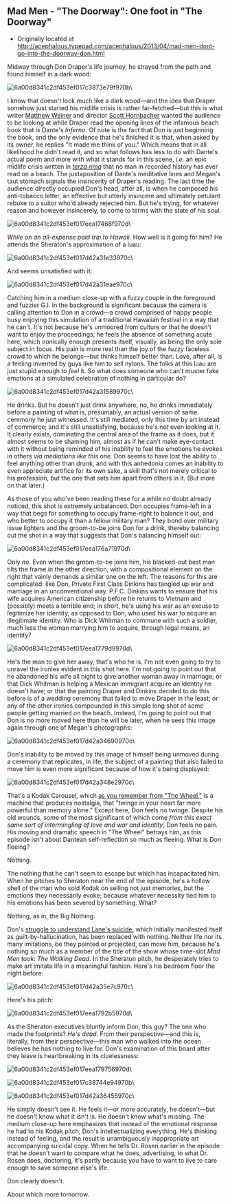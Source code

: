 ## Mad Men - "The Doorway": One foot in "The Doorway"

 * Originally located at http://acephalous.typepad.com/acephalous/2013/04/mad-men-dont-go-into-the-doorway-don.html

Midway through Don Draper's life journey, he strayed from the path and found himself in a dark wood:

![6a00d8341c2df453ef017c3873e79f970b](../../images/tv/mad-men/the-doorway/6a00d8341c2df453ef017c3873e79f970b.png)\ 

I know that doesn't look much like a dark wood—and the idea that Draper somehow just started his midlife crisis is rather far-fetched—but this is what writer [Matthew Weiner](http://www.imdb.com/name/nm1980806/) and director [Scott Hornbacher](http://www.imdb.com/name/nm0394954/) wanted the audience to be looking at while Draper read the opening lines of the infamous beach book that is Dante's *Inferno*. Of note is the fact that Don is just beginning the book, and the only evidence that he's finished it is that, when asked by its owner, he replies "It made me think of you." Which means that in all likelihood he didn't read it, and so what follows has less to do with Dante's actual poem and more with what it stands for in this scene, *i.e.* an epic midlife crisis written in *[terza rima](http://en.wikipedia.org/wiki/Terza_rima)* that no man in recorded history has ever read on a beach. The juxtaposition of Dante's meditative lines and Megan's taut stomach signals the insincerity of Draper's reading. The last time the audience directly occupied Don's head, after all, is when he composed his anti-tobacco letter, an effective but utterly insincere and ultimately petulant rebuke to a suitor who'd already rejected him. But he's trying, for whatever reason and however insincerely, to come to terms with the state of his soul.

![6a00d8341c2df453ef017eea17468f970d](../../images/tv/mad-men/the-doorway/6a00d8341c2df453ef017eea17468f970d.png)\ 

*While on an all-expense paid trip to Hawaii*. How well is it going for him? He attends the Sheraton's approximation of a luau:

![6a00d8341c2df453ef017d42a31e33970c](../../images/tv/mad-men/the-doorway/6a00d8341c2df453ef017d42a31e33970c.png)\ 

And seems unsatisfied with it:

![6a00d8341c2df453ef017d42a31eae970c](../../images/tv/mad-men/the-doorway/6a00d8341c2df453ef017d42a31eae970c.png)\ 

Catching him in a medium close-up with a fuzzy couple in the foreground and fuzzier G.I. in the background is significant because the camera is calling attention to Don in a crowd—a crowd comprised of happy people busy enjoying this simulation of a traditional Hawaiian festival in a way that he can't. It's not because he's unmoored from culture or that he doesn't want to enjoy the proceedings; he feels the absence of something acute here, which ironically enough presents itself, visually, as being the only sole subject in focus. His pain is more real than the joy of the fuzzy faceless crowd to which he belongs—but thinks himself better than. Love, after all, is a feeling invented by guys like him to sell nylons. The folks at this luau are just stupid enough to *feel* it. So what does someone who can't muster fake emotions at a simulated celebration of nothing in particular do?

![6a00d8341c2df453ef017d42a31589970c](../../images/tv/mad-men/the-doorway/6a00d8341c2df453ef017d42a31589970c.png)\ 

He drinks. But he doesn't just drink anywhere, no, he drinks immediately before a painting of what is, presumably, an actual version of same ceremony he just witnessed. It's still mediated, only this time by art instead of commerce; and it's still unsatisfying, because he's not even looking at it. It clearly exists, dominating the central area of the frame as it does, but it almost seems to be shaming him, almost as if he can't make eye-contact with it without being reminded of his inability to feel the emotions he evokes in others *via mediations like this one*. Don seems to have lost the ability to feel anything other than drunk, and with this anhedonia comes an inability to even appreciate artifice for its own sake, a skill that's not merely critical to his profession, but the one that sets him apart from others in it. (But more on that later.)

As those of you who've been reading these for a while no doubt already noticed, this shot is extremely unbalanced. Don occupies frame-left in a way that begs for something to occupy frame-right to balance it out, and who better to occupy it than a fellow military man? They bond over military issue lighters and the groom-to-be joins Don for a drink, thereby balancing out the shot in a way that suggests that Don's balancing himself out:

![6a00d8341c2df453ef017eea176a71970d](../../images/tv/mad-men/the-doorway/6a00d8341c2df453ef017eea176a71970d.png)\ 

Only *no*. Even when the groom-to-be joins him, his blacked-out best man tilts the frame in the other direction, with a compositional element on the right that vainly demands a similar one on the left. The reasons for this are complicated: like Don, Private First Class Dinkins has tangled up war and marriage in an unconventional way. P.F.C. Dinkins wants to ensure that his wife acquires American citizenship before he returns to Vietnam and (possibly) meets a terrible end; in short, he's  using his war as an excuse to legitimize her identity, as opposed to Don, who used his war to acquire an illegitimate identity. Who is Dick Whitman to commune with such a soldier, much less the woman marrying him to acquire, through legal means, an identity?

![6a00d8341c2df453ef017eea1779d9970d](../../images/tv/mad-men/the-doorway/6a00d8341c2df453ef017eea1779d9970d.png)\ 

He's the man to give her away, that's who he is. I'm not even going to try to unravel the ironies evident in this shot here. I'm not going to point out that he abandoned his wife all night to give another woman away in marriage; or that Dick Whitman is helping a Mexican immigrant acquire an identity he doesn't have; or that the painting Draper and Dinkins decided to do this before is of a wedding ceremony that failed to move Draper in the least; or any of the other ironies compounded in this simple long shot of some people getting married on the beach. Instead, I'm going to point out that Don is no more moved here than he will be later, when he sees this image again through one of Megan's photographs:

![6a00d8341c2df453ef017d42a34690970c](../../images/tv/mad-men/the-doorway/6a00d8341c2df453ef017d42a34690970c.png)\ 

Don's inability to be moved by this image of himself being unmoved during a ceremony that replicates, in life, the subject of a painting that also failed to move him is even more significant because of how it's being displayed:

![6a00d8341c2df453ef017d42a348e2970c](../../images/tv/mad-men/the-doorway/6a00d8341c2df453ef017d42a348e2970c.png)\ 

That's a Kodak Carousel, which [as you remember from "The Wheel,"](http://acephalous.typepad.com/acephalous/2012/06/mad-men-the-wheel.html) is a machine that produces nostalgia, that "twinge in your heart far more powerful than memory alone." Except here, Don feels no twinge. Despite his old wounds, some of the most significant of which come *from this exact same sort of intermingling of love and war and identity*, Don feels no pain. His moving and dramatic speech in "The Wheel" betrays him, as this episode isn't about Dantean self-reflection so much as fleeing. What is Don fleeing?

Nothing.

The nothing that he can't seem to escape but which has incapacitated him. When he pitches to Sheraton near the end of the episode, he's a hollow shell of the man who sold Kodak on selling not just memories, but the emotions they necessarily evoke; because whatever necessity tied him to his emotions has been severed by something. What?

Nothing, as in, the Big Nothing.

Don's [struggle to understand Lane's suicide](http://acephalous.typepad.com/acephalous/2012/06/mad-men-its-not-your-tooth-thats-rotten-.html), which initially manifested itself as guilt-by-hallucination, has been replaced with nothing. Neither life nor its many imitations, be they painted or projected, can move him, because he's nothing so much as a member of the title of the show whose time-slot *Mad Men* took: *The Walking Dead*. In the Sheraton pitch, he desperately tries to make art imitate life in a meaningful fashion. Here's his bedroom floor the night before:

![6a00d8341c2df453ef017d42a35e7c970c](../../images/tv/mad-men/the-doorway/6a00d8341c2df453ef017d42a35e7c970c.png)\ 

Here's his pitch:

![6a00d8341c2df453ef017eea1792b5970d](../../images/tv/mad-men/the-doorway/6a00d8341c2df453ef017eea1792b5970d.png)\ 

As the Sheraton executives bluntly inform Don, this guy? The one who made the footprints? *He's dead*. From their perspective—and this is, literally, from their perspective—this man who walked into the ocean believes he has nothing to live for. Don's examination of this board after they leave is heartbreaking in its cluelessness:

![6a00d8341c2df453ef017eea179756970d](../../images/tv/mad-men/the-doorway/6a00d8341c2df453ef017eea179756970d.png)\ 

![6a00d8341c2df453ef017c38744e94970b](../../images/tv/mad-men/the-doorway/6a00d8341c2df453ef017c38744e94970b.png)\ 

![6a00d8341c2df453ef017d42a36455970c](../../images/tv/mad-men/the-doorway/6a00d8341c2df453ef017d42a36455970c.png)\ 

He simply doesn't see it. He feels it—or more accurately, he doesn't—but he doesn't know what it isn't is. He doesn't know what's missing. The medium close-up here emphasizes that instead of the emotional response he had to his Kodak pitch, Don's intellectualizing everything. He's thinking instead of feeling, and the result is unambiguously inappropriate art accompanying suicidal copy. When he tells Dr. Rosen earlier in the episode that he doesn't want to compare what he does, advertising, to what Dr. Rosen does, doctoring, it's partly because you have to want to live to care enough to save someone else's life.

Don clearly doesn't.

About which more tomorrow.
